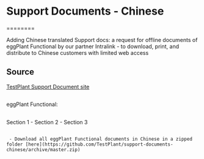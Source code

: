 # Support Documents - Chinese
========

Adding Chinese translated Support docs: a request for offline documents of eggPlant Functional by our partner Intralink - to download, print, and distribute to Chinese customers with limited web access

## Source

  [TestPlant Support Document site](http://docs.testplant.com/?q=zh-hans/content/eggplant-functional%E5%85%A5%E9%97%A8%E6%8C%87%E5%8D%97)

##
 
 eggPlant Functional:


 ## 

 Section 1 - Section 2 - Section 3

 ##

```
 - Download all eggPlant Functional documents in Chinese in a zipped folder [here](https://github.com/TestPlant/support-documents-chinese/archive/master.zip)
```

